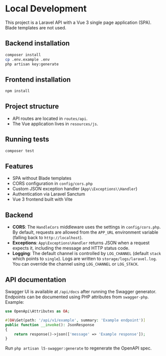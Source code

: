 # Local Development

This project is a Laravel API with a Vue 3 single page application (SPA). Blade templates are not used.

## Backend installation

```bash
composer install
cp .env.example .env
php artisan key:generate
```

## Frontend installation

```bash
npm install
```

## Project structure

- API routes are located in `routes/api`.
- The Vue application lives in `resources/js`.

## Running tests

```bash
composer test
```

## Features

- SPA without Blade templates
- CORS configuration in `config/cors.php`
- Custom JSON exception handler (`App\\Exceptions\\Handler`)
- Authentication via Laravel Sanctum
- Vue 3 frontend built with Vite

## Backend

- **CORS**: The `HandleCors` middleware uses the settings in `config/cors.php`. By default, requests are allowed from the `APP_URL` environment variable (falling back to `http://localhost`).
- **Exceptions**: `App\Exceptions\Handler` returns JSON when a request expects it, including the message and HTTP status code.
- **Logging**: The default channel is controlled by `LOG_CHANNEL` (default `stack` which points to `single`). Logs are written to `storage/logs/laravel.log`. You can override the channel using `LOG_CHANNEL` or `LOG_STACK`.

## API documentation

Swagger UI is available at `/api/docs` after running the Swagger generator. Endpoints can be documented using PHP attributes from `swagger-php`. Example:

```php
use OpenApi\Attributes as OA;

#[OA\Get(path: '/api/v1/example', summary: 'Example endpoint')]
public function __invoke(): JsonResponse
{
    return response()->json(['message' => 'Example response']);
}
```

Run `php artisan l5-swagger:generate` to regenerate the OpenAPI spec.
